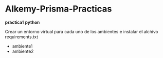 # Alkemy-Prisma-Practicas
**practica1**
**python**

Crear un entorno virtual para cada uno de los ambientes e instalar el alchivo requirements.txt 
- ambiente1
- ambiente2
